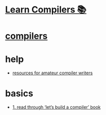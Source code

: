 # [Learn Compilers 📚](https://my.mindnode.com/ujjScfajTU5tJyay6b938zsPFR7z8RkVudiyYDhv)

# [compilers](http://www.wikiwand.com/en/Compiler)


# help


- [resources for amateur compiler writers](http://c9x.me/compile/bib/)


# basics


- [1. read through ‘let’s build a compiler’ book](http://compilers.iecc.com/crenshaw/)

